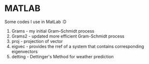 # MATLAB
Some codes I use in MatLab :D

1. Grams - my initial Gram–Schmidt process
2. Grams2 - updated more efficient Gram-Schmidt process
3. proj - projection of vector
4. eigvec - provides the rref of a system that contains corresponding eigenvectors
5. detting - Dettinger's Method for weather prediction
